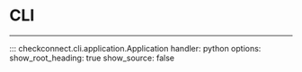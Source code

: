 # CLI

----

::: checkconnect.cli.application.Application
    handler: python
    options:
      show_root_heading: true
      show_source: false

